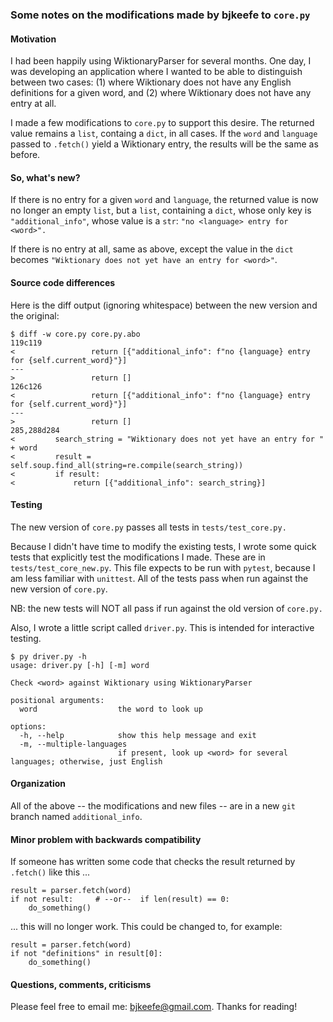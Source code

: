 ### Some notes on the modifications made by bjkeefe to `core.py`

#### Motivation

I had been happily using WiktionaryParser for several months.  One day, I was developing
an application where I wanted to be able to distinguish between two cases: (1) where
Wiktionary does not have any English definitions for a given word, and (2) where
Wiktionary does not have any entry at all.

I made a few modifications to `core.py` to support this desire.  The returned value
remains a `list`, containg a `dict`, in all cases.  If the `word` and `language` passed to
`.fetch()` yield a Wiktionary entry, the results will be the same as before.

#### So, what's new?

If there is no entry for a given `word` and `language`, the returned value is now no
longer an empty `list`, but a `list`, containing a `dict`, whose only key is
`"additional_info"`, whose value is a `str`: `"no <language> entry for <word>".`

If there is no entry at all, same as above, except the value in the `dict` becomes
`"Wiktionary does not yet have an entry for <word>"`.


#### Source code differences

Here is the diff output (ignoring whitespace) between the new version and the original:

```
$ diff -w core.py core.py.abo
119c119
<                 return [{"additional_info": f"no {language} entry for {self.current_word}"}]
---
>                 return []
126c126
<                 return [{"additional_info": f"no {language} entry for {self.current_word}"}]
---
>                 return []
285,288d284
<         search_string = "Wiktionary does not yet have an entry for " + word
<         result = self.soup.find_all(string=re.compile(search_string))
<         if result:
<             return [{"additional_info": search_string}]
```

#### Testing

The new version of `core.py` passes all tests in `tests/test_core.py.`

Because I didn't have time to modify the existing tests, I wrote some quick tests that
explicitly test the modifications I made.  These are in `tests/test_core_new.py`.  This
file expects to be run with `pytest`, because I am less familiar with `unittest`.  All of
the tests pass when run against the new version of `core.py`.

NB: the new tests will NOT all pass if run against the old version of `core.py.`

Also, I wrote a little script called `driver.py`.  This is intended for interactive testing.

```
$ py driver.py -h
usage: driver.py [-h] [-m] word

Check <word> against Wiktionary using WiktionaryParser

positional arguments:
  word                  the word to look up

options:
  -h, --help            show this help message and exit
  -m, --multiple-languages
                        if present, look up <word> for several languages; otherwise, just English
```

#### Organization

All of the above -- the modifications and new files -- are in a new `git` branch named
`additional_info`.

#### Minor problem with backwards compatibility

If someone has written some code that checks the result returned by `.fetch()` like this ...

```
result = parser.fetch(word)
if not result:     # --or--  if len(result) == 0:
    do_something()
```

... this will no longer work.  This could be changed to, for example:

```
result = parser.fetch(word)
if not "definitions" in result[0]:
    do_something()
```


#### Questions, comments, criticisms

Please feel free to email me: bjkeefe@gmail.com.  Thanks for reading!

